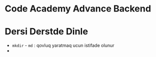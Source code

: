 # Code Academy Advance Backend

# Dersi Derstde Dinle

- `mkdir` - `md` : qovluq yaratmaq ucun istifade olunur
- 
